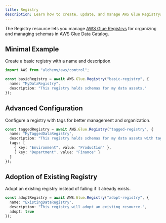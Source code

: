```yaml
---
title: Registry
description: Learn how to create, update, and manage AWS Glue Registrys using Alchemy Cloud Control.
---
```



The Registry resource lets you manage [AWS Glue Registrys](https://docs.aws.amazon.com/glue/latest/userguide/) for organizing and managing schemas in AWS Glue Data Catalog.

## Minimal Example

Create a basic registry with a name and description.

```ts
import AWS from "alchemy/aws/control";

const basicRegistry = await AWS.Glue.Registry("basic-registry", {
  name: "MyDataRegistry",
  description: "This registry holds schemas for my data assets."
});
```

## Advanced Configuration

Configure a registry with tags for better management and organization.

```ts
const taggedRegistry = await AWS.Glue.Registry("tagged-registry", {
  name: "MyTaggedDataRegistry",
  description: "This registry holds schemas for my data assets with tags.",
  tags: [
    { key: "Environment", value: "Production" },
    { key: "Department", value: "Finance" }
  ]
});
```

## Adoption of Existing Registry

Adopt an existing registry instead of failing if it already exists.

```ts
const adoptRegistry = await AWS.Glue.Registry("adopt-registry", {
  name: "ExistingDataRegistry",
  description: "This registry will adopt an existing resource.",
  adopt: true
});
```
